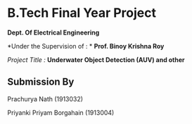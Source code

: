 # B.Tech Final Year Project
**Dept. Of Electrical Engineering**

*Under the Supervision of : *
**Prof. Binoy Krishna Roy**

*Project Title :*
**Underwater Object Detection (AUV) and other**

## Submission By
Prachurya Nath (1913032)

Priyanki Priyam Borgahain (1913004)
